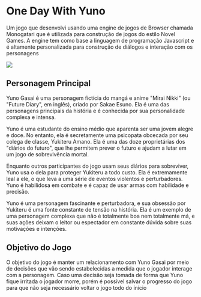 # One Day With Yuno

Um jogo que desenvolvi usando uma engine de jogos de Browser chamada Monogatari que é utilizada para construção de jogos do estilo Novel Games. A engine tem como base a linguagem de programação Javascript e é altamente personalizada para construção de diálogos e interação com os personagens

<img src = "result.png">

## Personagem Principal
Yuno Gasai é uma personagem fictícia do mangá e anime "Mirai Nikki" (ou "Future Diary", em inglês), criado por Sakae Esuno. Ela é uma das personagens principais da história e é conhecida por sua personalidade complexa e intensa.

Yuno é uma estudante do ensino médio que aparenta ser uma jovem alegre e doce. No entanto, ela é secretamente uma psicopata obcecada por seu colega de classe, Yukiteru Amano. Ela é uma das doze proprietárias dos "diários do futuro", que lhe permitem prever o futuro e ajudam a lutar em um jogo de sobrevivência mortal.

Enquanto outros participantes do jogo usam seus diários para sobreviver, Yuno usa o dela para proteger Yukiteru a todo custo. Ela é extremamente leal a ele, o que leva a uma série de eventos violentos e perturbadores. Yuno é habilidosa em combate e é capaz de usar armas com habilidade e precisão.

Yuno é uma personagem fascinante e perturbadora, e sua obsessão por Yukiteru é uma fonte constante de tensão na história. Ela é um exemplo de uma personagem complexa que não é totalmente boa nem totalmente má, e suas ações deixam o leitor ou espectador em constante dúvida sobre suas motivações e intenções.

## Objetivo do Jogo

O objetivo do jogo é manter um relacionamento com Yuno Gasai por meio de decisões que vão sendo estabelecidas a medida que o jogador interage com a personagem. Caso uma decisão seja tomada de forma que Yuno fique irritada o jogador morre, porém é possível salvar o progresso do jogo para que não seja necessário voltar o jogo todo do ínicio
